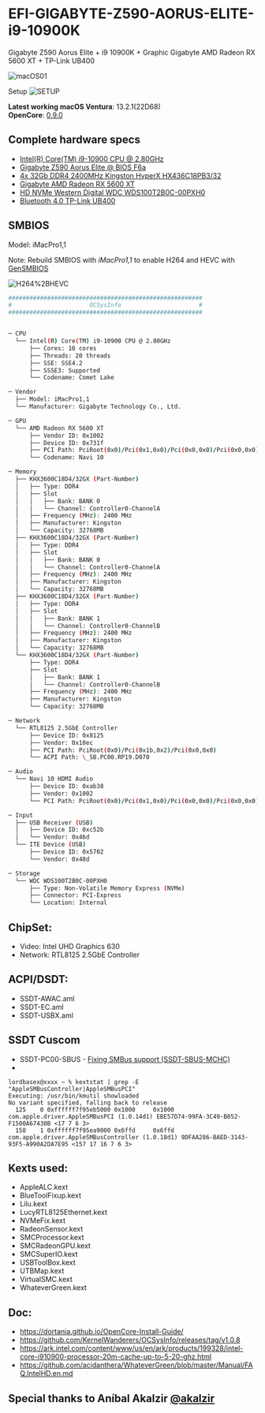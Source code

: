 # EFI-GIGABYTE-Z590-AORUS-ELITE-i9-10900K
Gigabyte Z590 Aorus Elite + i9 10900K + Graphic Gigabyte AMD Radeon RX 5600 XT + TP-Link UB400

![macOS01](https://github.com/lordbasex/EFI-GIGABYTE-Z590-AORUS-ELITE-i9-10900K/blob/main/images/macOS01.png)

Setup
![SETUP](https://github.com/lordbasex/EFI-GIGABYTE-Z590-AORUS-ELITE-i9-10900K/blob/main/images/setup.jpeg)

**Latest working macOS Ventura**: 13.2.1(22D68)
<br>
**OpenCore**: [0.9.0](https://github.com/acidanthera/OpenCorePkg/releases/tag/0.9.0)

## Complete hardware specs
- [Intel(R) Core(TM) i9-10900 CPU @ 2.80GHz](https://www.intel.com/content/www/us/en/products/sku/199328/intel-core-i910900-processor-20m-cache-up-to-5-20-ghz/specifications.html)
- [Gigabyte Z590 Aorus Elite @ BIOS F6a](https://www.gigabyte.com/Motherboard/Z590-AORUS-ELITE-rev-10#kf)
- [4x 32Gb DDR4 2400MHz Kingston HyperX HX436C18PB3/32](https://www.kingston.com/datasheets/HX436C18PB3_32.pdf?_=v1)
- [Gigabyte AMD Radeon RX 5600 XT](https://www.gigabyte.com/ar/Graphics-Card/GV-R56XTWF2OC-6GD#kf)
- [HD NVMe Western Digital WDC WDS100T2B0C-00PXH0](https://documents.westerndigital.com/content/dam/doc-library/en_us/assets/public/western-digital/product/internal-drives/wd-blue-nvme-ssd/data-sheet-wd-blue-sn550-nvme-ssd-idk.pdf)
- [Bluetooth 4.0 TP-Link UB400](https://www.tp-link.com/uk/home-networking/adapter/ub400/)

## SMBIOS

Model: iMacPro1,1

Note: Rebuild SMBIOS with *iMacPro1,1* to enable H264 and HEVC with [GenSMBIOS](https://github.com/corpnewt/GenSMBIOS)

![H264%2BHEVC](https://github.com/lordbasex/EFI-GIGABYTE-Z590-AORUS-ELITE-i9-10900K/blob/main/images/H264%2BHEVC.png)


```bash
#######################################################
#                      OCSysInfo                      #
#######################################################


─ CPU
  └── Intel(R) Core(TM) i9-10900 CPU @ 2.80GHz
      ├── Cores: 10 cores
      ├── Threads: 20 threads
      ├── SSE: SSE4.2
      ├── SSSE3: Supported
      └── Codename: Comet Lake

─ Vendor
  ├── Model: iMacPro1,1
  └── Manufacturer: Gigabyte Technology Co., Ltd.

─ GPU
  └── AMD Radeon RX 5600 XT
      ├── Vendor ID: 0x1002
      ├── Device ID: 0x731f
      ├── PCI Path: PciRoot(0x0)/Pci(0x1,0x0)/Pci(0x0,0x0)/Pci(0x0,0x0)/Pci(0x0,0x0)
      └── Codename: Navi 10

─ Memory
  ├── KHX3600C18D4/32GX (Part-Number)
  │   ├── Type: DDR4
  │   ├── Slot
  │   │   ├── Bank: BANK 0
  │   │   └── Channel: Controller0-ChannelA
  │   ├── Frequency (MHz): 2400 MHz
  │   ├── Manufacturer: Kingston
  │   └── Capacity: 32768MB
  ├── KHX3600C18D4/32GX (Part-Number)
  │   ├── Type: DDR4
  │   ├── Slot
  │   │   ├── Bank: BANK 0
  │   │   └── Channel: Controller0-ChannelA
  │   ├── Frequency (MHz): 2400 MHz
  │   ├── Manufacturer: Kingston
  │   └── Capacity: 32768MB
  ├── KHX3600C18D4/32GX (Part-Number)
  │   ├── Type: DDR4
  │   ├── Slot
  │   │   ├── Bank: BANK 1
  │   │   └── Channel: Controller0-ChannelB
  │   ├── Frequency (MHz): 2400 MHz
  │   ├── Manufacturer: Kingston
  │   └── Capacity: 32768MB
  └── KHX3600C18D4/32GX (Part-Number)
      ├── Type: DDR4
      ├── Slot
      │   ├── Bank: BANK 1
      │   └── Channel: Controller0-ChannelB
      ├── Frequency (MHz): 2400 MHz
      ├── Manufacturer: Kingston
      └── Capacity: 32768MB

─ Network
  └── RTL8125 2.5GbE Controller
      ├── Device ID: 0x8125
      ├── Vendor: 0x10ec
      ├── PCI Path: PciRoot(0x0)/Pci(0x1b,0x2)/Pci(0x0,0x0)
      └── ACPI Path: \_SB.PC00.RP19.D070

─ Audio
  └── Navi 10 HDMI Audio
      ├── Device ID: 0xab38
      ├── Vendor: 0x1002
      └── PCI Path: PciRoot(0x0)/Pci(0x1,0x0)/Pci(0x0,0x0)/Pci(0x0,0x0)/Pci(0x0,0x1)

─ Input
  ├── USB Receiver (USB)
  │   ├── Device ID: 0xc52b
  │   └── Vendor: 0x46d
  └── ITE Device (USB)
      ├── Device ID: 0x5702
      └── Vendor: 0x48d

─ Storage
  └── WDC WDS100T2B0C-00PXH0
      ├── Type: Non-Volatile Memory Express (NVMe)
      ├── Connector: PCI-Express
      └── Location: Internal
```

## ChipSet:
- Video: Intel UHD Graphics 630
- Network: RTL8125 2.5GbE Controller

## ACPI/DSDT:
- SSDT-AWAC.aml
- SSDT-EC.aml
- SSDT-USBX.aml

## SSDT Cuscom
- SSDT-PC00-SBUS - [Fixing SMBus support (SSDT-SBUS-MCHC)](https://dortania.github.io/Getting-Started-With-ACPI/Universal/smbus.html)
- 
```
lordbasex@xxxx ~ % kextstat | grep -E "AppleSMBusController|AppleSMBusPCI"
Executing: /usr/bin/kmutil showloaded
No variant specified, falling back to release
  125    0 0xffffff7f95eb5000 0x1000     0x1000     com.apple.driver.AppleSMBusPCI (1.0.14d1) EBE57D74-99FA-3C49-B052-F1500A67430B <17 7 6 3>
  158    1 0xffffff7f95ea9000 0x6ffd     0x6ffd     com.apple.driver.AppleSMBusController (1.0.18d1) 9DFAA286-BAED-3143-93F5-A990A2DA7E95 <157 17 16 7 6 3>
```

## Kexts used:
- AppleALC.kext
- BlueToolFixup.kext
- Lilu.kext
- LucyRTL8125Ethernet.kext
- NVMeFix.kext
- RadeonSensor.kext
- SMCProcessor.kext
- SMCRadeonGPU.kext
- SMCSuperIO.kext
- USBToolBox.kext
- UTBMap.kext
- VirtualSMC.kext
- WhateverGreen.kext

## Doc:
- https://dortania.github.io/OpenCore-Install-Guide/
- https://github.com/KernelWanderers/OCSysInfo/releases/tag/v1.0.8
- https://ark.intel.com/content/www/us/en/ark/products/199328/intel-core-i910900-processor-20m-cache-up-to-5-20-ghz.html
- https://github.com/acidanthera/WhateverGreen/blob/master/Manual/FAQ.IntelHD.en.md

## Special thanks to Aníbal Akalzir [@akalzir](https://t.me/+Oyp3zVEBKkZiZTkx)

